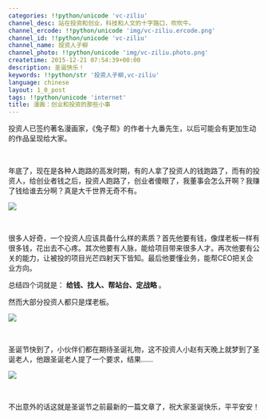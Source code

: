 ```yaml
---
categories: !!python/unicode 'vc-ziliu'
channel_desc: 站在投资和创业，科技和人文的十字路口，吹吹牛。
channel_ercode: !!python/unicode 'img/vc-ziliu.ercode.png'
channel_id: !!python/unicode 'vc-ziliu'
channel_name: 投资人子柳
channel_photo: !!python/unicode 'img/vc-ziliu.photo.png'
createtime: 2015-12-21 07:54:39+00:00
description: 圣诞快乐！
keywords: !!python/str '投资人子柳,vc-ziliu'
language: chinese
layout: 1_0_post
tags: !!python/unicode 'internet'
title: 漫画：创业和投资的那些小事
---
```

<div class="rich_media_content" id="js_content">
<p>
         投资人已签约著名漫画家，《兔子帮》的作者十九番先生，以后可能会有更加生动的作品呈现给大家。
        </p>
<p>
<br/>
</p>
<p>
         年底了，现在是各种人跑路的高发时期，有的人拿了投资人的钱跑路了，而有的投资人，给创业者钱之后，投资人跑路了，创业者傻眼了，我董事会怎么开啊？我赚了钱给谁去分啊？真是大千世界无奇不有。
        </p>
<p>
<img data-ratio="1.3327338129496402" data-s="300,640" data-src="" data-type="png" data-w="" src="{{ '/img/5pjrn0aic1L18JWfgkv8uj2YcT96ApRHtfLLfq6Ao0RYD4ozWCsp0dmzkmKZej3vJIiacDiaZiaictavRzvEvJCvia3g.png' | prepend: site.img | replace: '//','/' }}" style=""/>
</p>
<p>
<br/>
</p>
<p>
         很多人好奇，一个投资人应该具备什么样的素质？首先他要有钱，像煤老板一样有很多钱，花出去不心疼。其次他要有人脉，能给项目带来很多人才。再次他要有公关的能力，让被投的项目光芒四射天下皆知。最后他要懂业务，能帮CEO把关企业方向。
        </p>
<p>
         总结四个词就是：
         <strong>
          给钱、找人、帮站台、定战略
         </strong>
         。
        </p>
<p>
         然而大部分投资人都只是煤老板。
        </p>
<p>
<img data-ratio="1.3327338129496402" data-s="300,640" data-src="" data-type="png" data-w="" src="{{ '/img/5pjrn0aic1L18JWfgkv8uj2YcT96ApRHtBLvbzAyxEiczFCeQSLfFTU8MuiaAKVpNc1yOyO2W7ibicvv0c1YdMK6JLg.png' | prepend: site.img | replace: '//','/' }}" style=""/>
</p>
<p>
<br/>
</p>
<p>
         圣诞节快到了，小伙伴们都在期待圣诞礼物，这不投资人小赵有天晚上就梦到了圣诞老人，他跟圣诞老人提了一个要求，结果……
        </p>
<p>
<img data-ratio="1.3327338129496402" data-s="300,640" data-src="" data-type="jpeg" data-w="" src="{{ '/img/5pjrn0aic1L18JWfgkv8uj2YcT96ApRHticIic2boeqY9yFWJtTiapN3Prib0lPMC0XCR2vRqzdYVl4Q2wPxUPG4Qsg.jpeg' | prepend: site.img | replace: '//','/' }}" style=""/>
</p>
<p>
<br/>
</p>
<p>
         不出意外的话这就是圣诞节之前最新的一篇文章了，祝大家圣诞快乐，平平安安！
         <br/>
</p>
</div>